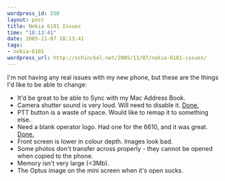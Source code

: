 ```yaml
--- 
wordpress_id: 550
layout: post
title: Nokia 6101 Issues
time: "18:13:41"
date: 2005-11-07 18:13:41
tags: 
- nokia-6101
wordpress_url: http://schinckel.net/2005/11/07/nokia-6101-issues/
---
```

I'm not having any real issues with my new phone, but these are the things I'd like to be able to change: 

  * It'd be great to be able to Sync with my Mac Address Book.
  * Camera shutter sound is very loud. Will need to disable it. [Done.][1]
  * PTT button is a waste of space. Would like to remap it to something else.
  * Need a blank operator logo. Had one for the 6610, and it was great. [Done.][2]
  * Front screen is lower in colour depth. Images look bad.
  * Some photos don't transfer across properly - they cannot be opened when copied to the phone.
  * Memory isn't very large (&lt;3Mb).
  * The Optus image on the mini screen when it's open sucks.

   [1]: http://schinckel.net/2005/11/07/disable-shutter-sound-in-nokia-6101/
   [2]: http://schinckel.net/2005/11/07/remove-operator-logo/

